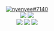 <div align="center">
  <a href="https://discordapp.com/users/776749637826117699"><img src="https://img.shields.io/badge/Discord-d5d5d5?style=for-the-badge&logo=discord&logoColor=0A0209" alt="nyenyee#7140" >
  <br>
  <a href="https://www.gmail.com/anmolbaranwal"><img src="https://img.shields.io/badge/gmail-0A0209?style=for-the-badge&logo=gmail&logoColor=d5d5d5" ></a>
  <a href="https://youtube.com/itsnemoo"><img src="https://img.shields.io/badge/youtube-0A0209?style=for-the-badge&logo=youtube&logoColor=d5d5d5" ></a>
  <br>
  <a href="https://www.tiktok.com/"><img src="https://img.shields.io/badge/tiktok-d5d5d5?style=for-the-badge&logo=tiktok&logoColor=0A0209" /></a>
  <a href="https://facebook.com/Anmol-Baranwal"><img src="https://img.shields.io/badge/facebook-d5d5d5?style=for-the-badge&logo=facebook&logoColor=0A0209" /></a> 
  <a href="https://instagram.com/Anmol-Baranwal"><img src="https://img.shields.io/badge/instagram-d5d5d5?style=for-the-badge&logo=instagram&logoColor=0A0209" /></a> 
</div>
